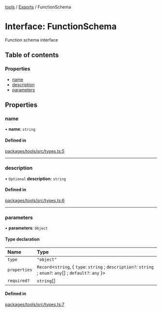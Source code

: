 <!-- 
 ⚠️  AUTO-GENERATED FILE - DO NOT EDIT MANUALLY
 This file is automatically generated by scripts/docs-generator.js
 To make changes, edit the source TypeScript files or update the generator script
-->

[tools](../../) / [Exports](../modules) / FunctionSchema

# Interface: FunctionSchema

Function schema interface

## Table of contents

### Properties

- [name](FunctionSchema#name)
- [description](FunctionSchema#description)
- [parameters](FunctionSchema#parameters)

## Properties

### name

• **name**: `string`

#### Defined in

[packages/tools/src/types.ts:5](https://github.com/woojubb/robota/blob/c50179e56752f80ea03c64201e29ab12275152bf/packages/tools/src/types.ts#L5)

___

### description

• `Optional` **description**: `string`

#### Defined in

[packages/tools/src/types.ts:6](https://github.com/woojubb/robota/blob/c50179e56752f80ea03c64201e29ab12275152bf/packages/tools/src/types.ts#L6)

___

### parameters

• **parameters**: `Object`

#### Type declaration

| Name | Type |
| :------ | :------ |
| `type` | ``"object"`` |
| `properties` | `Record`\<`string`, \{ `type`: `string` ; `description?`: `string` ; `enum?`: `any`[] ; `default?`: `any`  }\> |
| `required?` | `string`[] |

#### Defined in

[packages/tools/src/types.ts:7](https://github.com/woojubb/robota/blob/c50179e56752f80ea03c64201e29ab12275152bf/packages/tools/src/types.ts#L7)
